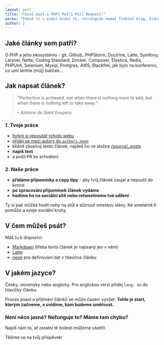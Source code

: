 ```yaml
---
layout: post
title: "Chceš psát o PHP? Pošli Pull Request!"
perex: "Pokud ti v psaní brání to, <strong>že nemáš funkční blog, krásný design, velké sociální kruhy pro šíření článků nebo copy-cítění</strong>, máme pro tebe řešení - komunitní blog o PHP. <strong>Nudnou rutinu nech na nás a v klidu se věnuj psaní</strong>."
author: 1
---
```


## Jaké články sem patří?

O PHP a jeho ekosystému - git, Github, PHPStorm, Doctrine, Latte, Symfony, Laravel, Nette, Coding Standard, Docker, Composer, Elastica, Redis, PHPUnit, Selenium, Mysql, Postgres, AWS, Blackfire, jak bylo na konferenci, co umí tenhle (můj) balíček...


## Jak napsat článek?


> "Perfection is achieved, not when there is nothing more to add, but when there is nothing left to take away."
>
> – *Antoine de Saint Exupery*


### 1. Tvoje práce

- [forkni si repositář tohoto webu](https://github.com/pehapkari/pehapkari.cz/)
- [přidej se mezi autory do `authors.neon`](https://github.com/pehapkari/pehapkari.cz/blob/master/source/_data/authors.neon)
- klidně zkopíruj tento článek, najdeš ho ve složce [/source/_posts](https://github.com/pehapkari/pehapkari.cz/tree/master/source/_posts)
- **napiš text**
- a pošli PR ke schválení

### 2. Naše práce

- **přidáme připomínky a copy tipy** - aby tvůj článek zaujal a nepustil do konce
- **po zpracování připomínek článek vydáme**
- **hodíme ho na sociální sítě nebo retweetneme tvé sdílení**

Ty si pak můžeš hodit nohy na stůl a slíznout smetanu slávy. Ke smetatně ti pomůže a svoje sociální kruhy.


## V čem můžeš psát?

Máš tu k dispozici:

- [Markdown](https://guides.github.com/features/mastering-markdown/#examples) (třeba tento článek je napsaný jen v něm)
- [Latte](https://latte.nette.org/)
- [neon](https://ne-on.org/) pro definování dat v hlavičce článku


## V jakém jazyce?

Česky, slovensky nebo anglicky. Pro anglickou verzi přidej `lang: en` do hlavičky článku.


Proces psaní a přijímání článků se může časem vyvíjet. **Tohle je start, kterým začneme, a uvidíme, kam budeme směřovat.**

### Není něco jasné? Nefunguje to? Máme tam chybu?

Napiš nám to, ať ostatní té bolesti můžeme ušetřit.

Těšíme se na tvůj příspěvek!


